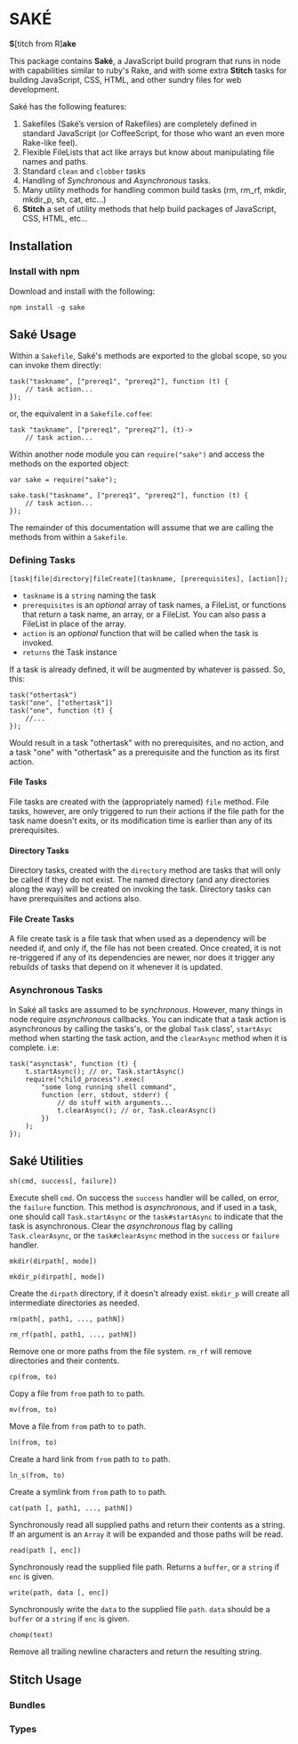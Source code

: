 SAKÉ
====

**S**[titch from R]**ake**

This package contains **Saké**, a JavaScript build program that runs in node with capabilities similar to ruby's Rake, and with some extra **Stitch** tasks for building JavaScript, CSS, HTML, and other sundry files for web development.

Saké has the following features:

1.  Sakefiles (Saké’s version of Rakefiles) are completely defined in standard JavaScript (or CoffeeScript, for those who want an even more Rake-like feel).
2.  Flexible FileLists that act like arrays but know about manipulating file names and paths.
3.  Standard `clean` and `clobber` tasks
4.  Handling of *Synchronous* and *Asynchronous* tasks.
5.  Many utility methods for handling common build tasks (rm, rm\_rf, mkdir, mkdir\_p, sh, cat, etc...)
6.  **Stitch** a set of utility methods that help build packages of JavaScript, CSS, HTML, etc...


Installation
------------

### Install with npm

Download and install with the following:

    npm install -g sake


Saké Usage
----------

Within a `Sakefile`, Saké's methods are exported to the global scope, so you can invoke them directly:

    task("taskname", ["prereq1", "prereq2"], function (t) {
        // task action...
    });
    
or, the equivalent in a `Sakefile.coffee`:

    task "taskname", ["prereq1", "prereq2"], (t)->
        // task action...
    
Within another node module you can `require("sake")` and access the methods on the exported object:
    
    var sake = require("sake");
    
    sake.task("taskname", ["prereq1", "prereq2"], function (t) {
        // task action...
    });

The remainder of this documentation will assume that we are calling the methods from within a `Sakefile`.


### Defining Tasks

`[task|file|directory|fileCreate](taskname, [prerequisites], [action]);`

*   `taskname` is a `string` naming the task
*   `prerequisites` is an _optional_ array of task names, a FileList, or functions that return a task name, an array, or a FileList. You can also pass a FileList in place of the array.
*   `action` is an _optional_ function that will be called when the task is invoked.
*   `returns` the Task instance

If a task is already defined, it will be augmented by whatever is passed. So, this:

    task("othertask")
    task("one", ["othertask"])
    task("one", function (t) {
        //...
    });

Would result in a task "othertask" with no prerequisites, and no action, and a task "one" with "othertask" as a prerequisite and the function as its first action.


#### File Tasks

File tasks are created with the (appropriately named) `file` method. File tasks, however, are only triggered to run their actions if the file path for the task name doesn't exits, or its modification time is earlier than any of its prerequisites.


#### Directory Tasks

Directory tasks, created with the `directory` method are tasks that will only be called if they do not exist. The named directory (and any directories along the way) will be created on invoking the task. Directory tasks can have prerequisites and actions also.


#### File Create Tasks

A file create task is a file task that when used as a dependency will be needed if, and only if, the file has not been created. Once created, it is not re-triggered if any of its dependencies are newer, nor does it trigger any rebuilds of tasks that depend on it whenever it is updated.

### Asynchronous Tasks

In Saké all tasks are assumed to be *synchronous*. However, many things in node require *asynchronous* callbacks. You can indicate that a task action is asynchronous by calling the tasks's, or the global `Task` class', `startAsyc` method when starting the task action, and the `clearAsync` method when it is complete. i.e:

    task("asynctask", function (t) {
        t.startAsync(); // or, Task.startAsync()
        require("child_process").exec(
            "some long running shell command",
            function (err, stdout, stderr) {
                // do stuff with arguments...
                t.clearAsync(); // or, Task.clearAsync()
            })
        );
    });

Saké Utilities
--------------

    sh(cmd, success[, failure])

Execute shell `cmd`. On success the `success` handler will be called, on error, the `failure` function. This method is *asynchronous*, and if used in a task, one should call `Task.startAsync` or the `task#startAsync` to indicate that the task is asynchronous. Clear the *asynchronous* flag by calling `Task.clearAsync`, or the `task#clearAsync` method in the `success` or `failure` handler.

    mkdir(dirpath[, mode])
    
    mkdir_p(dirpath[, mode])
    
Create the `dirpath` directory, if it doesn't already exist. `mkdir_p` will create all intermediate directories as needed.
    
    rm(path[, path1, ..., pathN])
    
    rm_rf(path[, path1, ..., pathN])
    
Remove one or more paths from the file system. `rm_rf` will remove directories and their contents.
    
    cp(from, to)

Copy a file from `from` path to `to` path.
    
    mv(from, to)

Move a file from `from` path to `to` path.
    
    ln(from, to)

Create a hard link from `from` path to `to` path.
    
    ln_s(from, to)

Create a symlink from `from` path to `to` path.
    
    cat(path [, path1, ..., pathN])

Synchronously read all supplied paths and return their contents as a string. If an argument is an `Array` it will be expanded and those paths will be read.
    
    read(path [, enc])

Synchronously read the supplied file path. Returns a `buffer`, or a `string` if `enc` is given.
    
    write(path, data [, enc])

Synchronously write the `data` to the supplied file `path`. `data` should be a `buffer` or a `string` if `enc` is given.

    chomp(text)

Remove all trailing newline characters and return the resulting string.


Stitch Usage
------------

### Bundles

### Types

